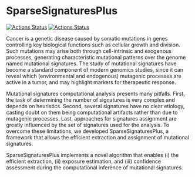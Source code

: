 SparseSignaturesPlus
====================

[![Actions Status](https://github.com/danro9685/SparseSignaturesPlus/workflows/check-master/badge.svg)](https://github.com/danro9685/SparseSignaturesPlus/actions?query=workflow%3Acheck-master)
[![Actions Status](https://github.com/danro9685/SparseSignaturesPlus/workflows/check-development/badge.svg)](https://github.com/danro9685/SparseSignaturesPlus/actions?query=workflow%3Acheck-development)

Cancer is a genetic disease caused by somatic mutations in genes controlling key biological functions such as cellular growth and division. Such mutations may arise both through cell-intrinsic and exogenous processes, generating characteristic mutational patterns over the genome named mutational signatures. The study of mutational signatures have become a standard component of modern genomics studies, since it can reveal which (environmental and endogenous) mutagenic processes are active in a tumor, and may highlight markers for therapeutic response.

Mutational signatures computational analysis presents many pitfalls. First, the task of determining the number of signatures is very complex and depends on heuristics. Second, several signatures have no clear etiology, casting doubt on them being computational artifacts rather than due to mutagenic processes. Last, approaches for signatures assignment are greatly influenced by the set of signatures used for the analysis. To overcome these limitations, we developed SparseSignaturesPlus, a framework that allows the efficient extraction and assignment of mutational signatures.

SparseSignaturesPlus implements a novel algorithm that enables (i) the efficient extraction, (ii) exposure estimation, and (iii) confidence assessment during the computational inference of mutational signatures.
